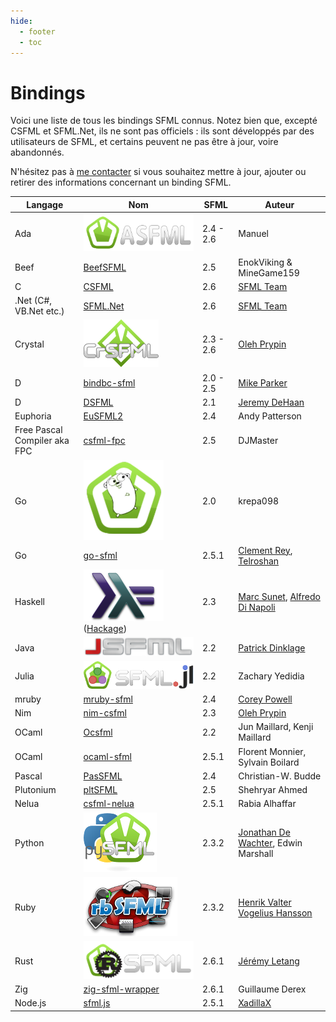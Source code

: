 ```yaml
---
hide:
  - footer
  - toc
---
```


# Bindings

Voici une liste de tous les bindings SFML connus. Notez bien que, excepté CSFML et SFML.Net, ils ne sont pas officiels : ils sont développés par des utilisateurs de SFML, et certains peuvent ne pas être à jour, voire abandonnés.

N'hésitez pas à [me contacter](mailto:webmaster@sfml-dev.org "Contacter le webmaster") si vous souhaitez mettre à jour, ajouter ou retirer des informations concernant un binding SFML.

| Langage                      | Nom                                                                                                                 | SFML      | Auteur                                                                                                |
|------------------------------|---------------------------------------------------------------------------------------------------------------------|-----------|-------------------------------------------------------------------------------------------------------|
| Ada                          | [![ASFML](asfml.png)](https://github.com/mgrojo/ASFML)                                                              | 2.4 - 2.6 | Manuel                                                                                                |
| Beef                         | [BeefSFML](https://github.com/MineGame159/BeefSFML)                                                                 | 2.5       | EnokViking & MineGame159                                                                              |
| C                            | [CSFML](https://www.sfml-dev.org/download/csfml)                                                                    | 2.6       | [SFML Team](mailto:csfml@sfml-dev.org)                                                                |
| .Net (C#, VB.Net etc.)       | [SFML.Net](https://www.sfml-dev.org/download/sfml.net)                                                              | 2.6       | [SFML Team](mailto:sfmlnet@sfml-dev.org)                                                              |
| Crystal                      | [![CrSFML](crsfml.png)](https://github.com/oprypin/crsfml)                                                          | 2.3 - 2.6 | [Oleh Prypin](mailto:oleh@pryp.in)                                                                    |
| D                            | [bindbc-sfml](https://github.com/BindBC/bindbc-sfml)                                                                | 2.0 - 2.5 | [Mike Parker](mailto:aldacron@gmail.com)                                                              |
| D                            | [DSFML](http://www.dsfml.com/)                                                                                      | 2.1       | [Jeremy DeHaan](mailto:dehaan.jeremiah@gmail.com)                                                     |
| Euphoria                     | [EuSFML2](https://github.com/gAndy50/EuSFML2)                                                                       | 2.4       | Andy Patterson                                                                                        |
| Free Pascal Compiler aka FPC | [csfml-fpc](https://github.com/DJMaster/csfml-fpc)                                                                  | 2.5       | DJMaster                                                                                              |
| Go                           | [![GoSFML2](gosfml2.png)](https://bitbucket.org/krepa098/gosfml2)                                                   | 2.0       | krepa098                                                                                              |
| Go                           | [go-sfml](https://github.com/telroshan/go-sfml)                                                                     | 2.5.1     | [Clement Rey](mailto:cr.rey.clement@gmail.com), [Telroshan](mailto:telroshan@gmail.com)               |
| Haskell                      | [![hssfml](hssfml.png)](https://github.com/SFML-haskell/SFML) ([Hackage](https://hackage.haskell.org/package/SFML)) | 2.3       | [Marc Sunet](mailto:jeannekamikaze@gmail.com), [Alfredo Di Napoli](mailto:alfredo.dinapoli@gmail.com) |
| Java                         | [![JSFML](jsfml.png)](https://jsfml.sfmlprojects.org/)                                                              | 2.2       | [Patrick Dinklage](mailto:pdinklag@gmail.com)                                                         |
| Julia                        | [![SFML.jl](sfmljl.png)](https://github.com/zyedidia/SFML.jl)                                                       | 2.2       | Zachary Yedidia                                                                                       |
| mruby                        | [mruby-sfml](https://github.com/IceDragon200/mruby-sfml)                                                            | 2.4       | [Corey Powell](mailto:mistdragon100@gmail.com)                                                        |
| Nim                          | [nim-csfml](https://github.com/BlaXpirit/nim-csfml)                                                                 | 2.3       | [Oleh Prypin](mailto:blaxpirit@gmail.com)                                                             |
| OCaml                        | [Ocsfml](https://github.com/JoeDralliam/Ocsfml)                                                                     | 2.2       | Jun Maillard, Kenji Maillard                                                                          |
| OCaml                        | [ocaml-sfml](https://github.com/fccm/ocaml-sfml)                                                                    | 2.5.1     | Florent Monnier, Sylvain Boilard                                                                      |
| Pascal                       | [PasSFML](https://github.com/CWBudde/PasSFML)                                                                       | 2.4       | Christian-W. Budde                                                                                    |
| Plutonium                    | [pltSFML](https://github.com/shehryar49/pltSFML)                                                                    | 2.5       | Shehryar Ahmed                                                                                        |
| Nelua                        | [csfml-nelua](https://github.com/Rabios/nelua-fun/tree/main/csfml)                                                  | 2.5.1     | Rabia Alhaffar                                                                                        |
| Python                       | [![pySFML](python-sfml.png)](https://github.com/Sonkun/python-sfml)                                                 | 2.3.2     | [Jonathan De Wachter](mailto:dewachter.jonathan@gmail.com), Edwin Marshall                            |
| Ruby                         | [![rbSFML](rbsfml.png)](https://github.com/Groogy/rbSFML)                                                           | 2.3.2     | [Henrik Valter Vogelius Hansson](mailto:groogy@groogy.se)                                             |
| Rust                         | [![rust-sfml](rust-sfml.png)](https://github.com/jeremyletang/rust-sfml)                                            | 2.6.1     | [Jérémy Letang](mailto:letang.jeremy@gmail.com)                                                       |
| Zig                          | [zig-sfml-wrapper](https://github.com/Guigui220D/zig-sfml-wrapper)                                                  | 2.6.1     | Guillaume Derex                                                                                       |
| Node.js                      | [sfml.js](https://github.com/XadillaX/node-sfml)                                                                    | 2.5.1     | [XadillaX](https://github.com/XadillaX)                                                               |